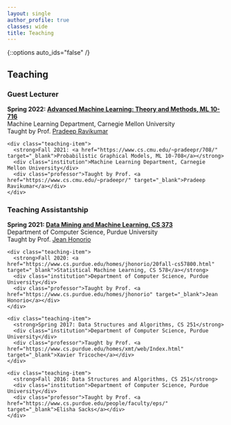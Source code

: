 ```yaml
---
layout: single
author_profile: true
classes: wide
title: Teaching
---
```


{::options auto_ids="false" /}

## Teaching

<div class="teaching-section">
  <div class="teaching-role">
    <h3>Guest Lecturer</h3>
    <div class="teaching-item">
      <strong>Spring 2022: <a href="https://www.cs.cmu.edu/~pradeepr/courses/2022-spring/" target="_blank">Advanced Machine Learning: Theory and Methods, ML 10-716</a></strong>
      <div class="institution">Machine Learning Department, Carnegie Mellon University</div>
      <div class="professor">Taught by Prof. <a href="https://www.cs.cmu.edu/~pradeepr/" target="_blank">Pradeep Ravikumar</a></div>
    </div>

    <div class="teaching-item">
      <strong>Fall 2021: <a href="https://www.cs.cmu.edu/~pradeepr/708/" target="_blank">Probabilistic Graphical Models, ML 10-708</a></strong>
      <div class="institution">Machine Learning Department, Carnegie Mellon University</div>
      <div class="professor">Taught by Prof. <a href="https://www.cs.cmu.edu/~pradeepr/" target="_blank">Pradeep Ravikumar</a></div>
    </div>
  </div>

  <div class="teaching-role">
    <h3>Teaching Assistantship</h3>
    <div class="teaching-item">
      <strong>Spring 2021: <a href="https://www.cs.purdue.edu/homes/jhonorio/21spring-cs37300.html" target="_blank">Data Mining and Machine Learning, CS 373</a></strong>
      <div class="institution">Department of Computer Science, Purdue University</div>
      <div class="professor">Taught by Prof. <a href="https://www.cs.purdue.edu/homes/jhonorio" target="_blank">Jean Honorio</a></div>
    </div>

    <div class="teaching-item">
      <strong>Fall 2020: <a href="https://www.cs.purdue.edu/homes/jhonorio/20fall-cs57800.html" target="_blank">Statistical Machine Learning, CS 578</a></strong>
      <div class="institution">Department of Computer Science, Purdue University</div>
      <div class="professor">Taught by Prof. <a href="https://www.cs.purdue.edu/homes/jhonorio" target="_blank">Jean Honorio</a></div>
    </div>

    <div class="teaching-item">
      <strong>Spring 2017: Data Structures and Algorithms, CS 251</strong>
      <div class="institution">Department of Computer Science, Purdue University</div>
      <div class="professor">Taught by Prof. <a href="https://www.cs.purdue.edu/homes/xmt/web/Index.html" target="_blank">Xavier Tricoche</a></div>
    </div>

    <div class="teaching-item">
      <strong>Fall 2016: Data Structures and Algorithms, CS 251</strong>
      <div class="institution">Department of Computer Science, Purdue University</div>
      <div class="professor">Taught by Prof. <a href="https://www.cs.purdue.edu/people/faculty/eps/" target="_blank">Elisha Sacks</a></div>
    </div>
  </div>
</div>

[CS373'21]: https://www.cs.purdue.edu/homes/jhonorio/21spring-cs37300.html
[CS578'20]: https://www.cs.purdue.edu/homes/jhonorio/20fall-cs57800.html
[ML10-716]: https://www.cs.cmu.edu/~pradeepr/courses/2022-spring/
[ML10-708]: https://www.cs.cmu.edu/~pradeepr/708/ 

[jhonorio]: https://www.cs.purdue.edu/homes/jhonorio
[tricoche]: https://www.cs.purdue.edu/homes/xmt/web/Index.html
[sacks]: https://www.cs.purdue.edu/people/faculty/eps/
[pradeep]: https://www.cs.cmu.edu/~pradeepr/